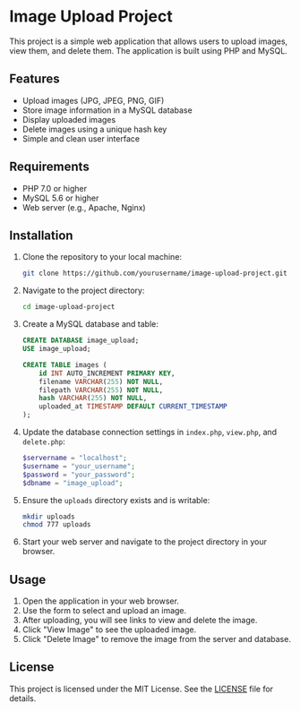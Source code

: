 # Image Upload Project

This project is a simple web application that allows users to upload images, view them, and delete them. The application is built using PHP and MySQL.

## Features

- Upload images (JPG, JPEG, PNG, GIF)
- Store image information in a MySQL database
- Display uploaded images
- Delete images using a unique hash key
- Simple and clean user interface

## Requirements

- PHP 7.0 or higher
- MySQL 5.6 or higher
- Web server (e.g., Apache, Nginx)

## Installation

1. Clone the repository to your local machine:
    ```bash
    git clone https://github.com/yourusername/image-upload-project.git
    ```

2. Navigate to the project directory:
    ```bash
    cd image-upload-project
    ```

3. Create a MySQL database and table:
    ```sql
    CREATE DATABASE image_upload;
    USE image_upload;

    CREATE TABLE images (
        id INT AUTO_INCREMENT PRIMARY KEY,
        filename VARCHAR(255) NOT NULL,
        filepath VARCHAR(255) NOT NULL,
        hash VARCHAR(255) NOT NULL,
        uploaded_at TIMESTAMP DEFAULT CURRENT_TIMESTAMP
    );
    ```

4. Update the database connection settings in `index.php`, `view.php`, and `delete.php`:
    ```php
    $servername = "localhost";
    $username = "your_username";
    $password = "your_password";
    $dbname = "image_upload";
    ```

5. Ensure the `uploads` directory exists and is writable:
    ```bash
    mkdir uploads
    chmod 777 uploads
    ```

6. Start your web server and navigate to the project directory in your browser.

## Usage

1. Open the application in your web browser.
2. Use the form to select and upload an image.
3. After uploading, you will see links to view and delete the image.
4. Click "View Image" to see the uploaded image.
5. Click "Delete Image" to remove the image from the server and database.

## License

This project is licensed under the MIT License. See the [LICENSE](LICENSE) file for details.